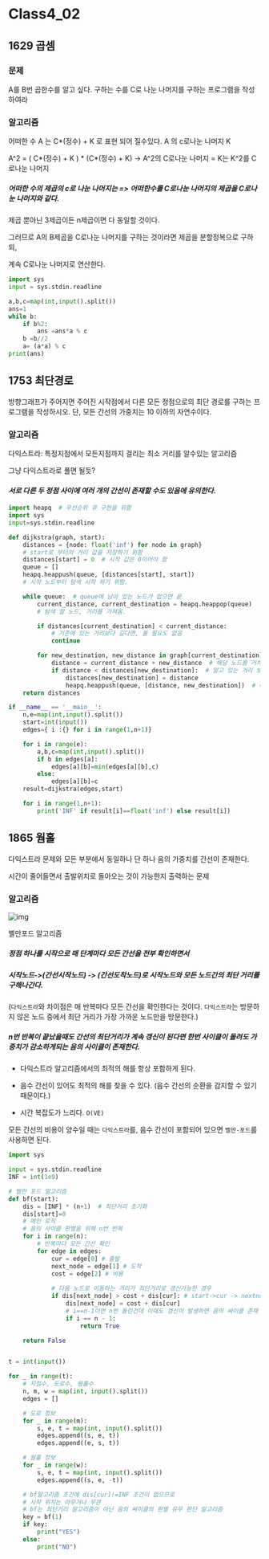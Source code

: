 # Class4_02



## 1629 곱셈

### 문제

A를 B번 곱한수를 알고 싶다. 구하는 수를 C로 나눈 나머지를 구하는 프로그램을 작성하여라





### 알고리즘

어떠한 수 A 는 C*(정수) + K 로 표현 되어 질수있다.   A 의 c로나눈 나머지 K

A^2 = ( C*(정수) + K ) *  (C*(정수) + K) -> A^2의 C로나눈 나머지 =  K는  K^2를 C로나눈 나머지

##### 어떠한 수의 제곱의 c로 나눈 나머지는 =>  어떠한수를 C로나눈 나머지의 제곱을 C로나눈 나머지와 같다. 

제곱 뿐아닌 3제곱이든 n제곱이면 다 동일할 것이다.

그러므로 A의 B제곱을 C로나눈 나머지를 구하는 것이라면  제곱을 분할정복으로 구하되,

 계속 C로나눈 나머지로 연산한다.



```python
import sys
input = sys.stdin.readline

a,b,c=map(int,input().split())
ans=1
while b:
    if b%2:
        ans =ans*a % c
    b =b//2
    a= (a*a) % c
print(ans)   
```

 

## 1753 최단경로

방향그래프가 주어지면 주어진 시작점에서 다른 모든 정점으로의 최단 경로를 구하는 프로그램을 작성하시오. 단, 모든 간선의 가중치는 10 이하의 자연수이다.



### 알고리즘

다익스트라: 특정지점에서 모든지점까지 걸리는 최소 거리를 알수있는 알고리즘

그냥 다익스트라로 풀면 될듯?



#### *서로 다른 두 정점 사이에 여러 개의 간선이 존재할 수도 있음에 유의한다.*

```python
import heapq  # 우선순위 큐 구현을 위함
import sys
input=sys.stdin.readline

def dijkstra(graph, start):
    distances = {node: float('inf') for node in graph}
    # start로 부터의 거리 값을 저장하기 위함
    distances[start] = 0  # 시작 값은 0이어야 함
    queue = []
    heapq.heappush(queue, [distances[start], start])
    # 시작 노드부터 탐색 시작 하기 위함.

    while queue:  # queue에 남아 있는 노드가 없으면 끝
        current_distance, current_destination = heapq.heappop(queue)
        # 탐색 할 노드, 거리를 가져옴.

        if distances[current_destination] < current_distance:
            # 기존에 있는 거리보다 길다면, 볼 필요도 없음
            continue

        for new_destination, new_distance in graph[current_destination].items():
            distance = current_distance + new_distance  # 해당 노드를 거쳐 갈 때 거리
            if distance < distances[new_destination]:  # 알고 있는 거리 보다 작으면 갱신
                distances[new_destination] = distance
                heapq.heappush(queue, [distance, new_destination])  # 다음 인접 거리를 계산 하기 위해 큐에 삽입
    return distances

if __name__ == '__main__':
    n,e=map(int,input().split())
    start=int(input())
    edges={ i :{} for i in range(1,n+1)}

    for i in range(e):
        a,b,c=map(int,input().split())
        if b in edges[a]:
            edges[a][b]=min(edges[a][b],c)
        else:
            edges[a][b]=c
    result=dijkstra(edges,start)

    for i in range(1,n+1):
        print('INF' if result[i]==float('inf') else result[i])


```



## 1865 웜홀

다익스트라 문제와 모든 부분에서 동일하나 단 하나 음의 가중치를 간선이 존재한다.

시간이 줄어들면서 출발위치로 돌아오는 것이 가능한지 출력하는 문제



### 알고리즘

![img](https://upload.wikimedia.org/wikipedia/commons/7/77/Bellman%E2%80%93Ford_algorithm_example.gif)



벨만포드 알고리즘



##### 정점 하나를 시작으로  매 단계마다 모든 간선을 전부 확인하면서 

##### 시작노드->(간선시작노드) -> (간선도착노드)로 시작노드와 모든 노드간의 최단 거리를 구해나간다.

(`다익스트라`와 차이점은 매 반복마다 모든 간선을 확인한다는 것이다. `다익스트라`는 방문하지 않은 노드 중에서 최단 거리가 가장 가까운 노드만을 방문한다.)

##### n번 반복이 끝났을때도 간선의 최단거리가 계속 갱신이 된다면 한번 사이클이 돌려도 가중치가 감소하게되는 음의 사이클이 존재한다.



- 다익스트라 알고리즘에서의 최적의 해를 항상 포함하게 된다.

- 음수 간선이 있어도 최적의 해를 찾을 수 있다. (음수 간선의 순환을 감지할 수 있기 때문이다.)
- 시간 복잡도가 느리다. `O(VE)`



모든 간선의 비용이 양수일 때는 `다익스트라`를, 음수 간선이 포함되어 있으면 `벨만-포드`를 사용하면 된다.



```python
import sys

input = sys.stdin.readline
INF = int(1e9)

# 벨만 포드 알고리즘 
def bf(start):
    dis = [INF] * (n+1)  # 최단거리 초기화
    dis[start]=0
    # 메인 로직
    # 음의 사이클 판별을 위해 n번 반복
    for i in range(n):
        # 반복마다 모든 간선 확인
        for edge in edges:
            cur = edge[0] # 출발
            next_node = edge[1] # 도착
            cost = edge[2] # 비용
            
            # 다음 노드로 이동하는 거리가 최단거리로 갱신가능한 경우
            if dis[next_node] > cost + dis[cur]: # start->cur -> nextnode까지 거리
                dis[next_node] = cost + dis[cur]
                # i==n-1이면 n번 돌린건데 이때도 갱신이 발생하면 음의 싸이클 존재
                if i == n - 1:
                    return True

    return False


t = int(input())

for _ in range(t):
    # 지점수, 도로수, 웜홀수
    n, m, w = map(int, input().split())
    edges = []

    # 도로 정보
    for _ in range(m):
        s, e, t = map(int, input().split())
        edges.append((s, e, t))
        edges.append((e, s, t))

    # 웜홀 정보
    for _ in range(w):
        s, e, t = map(int, input().split())
        edges.append((s, e, -t))

    # bf알고리즘 조건에 dis[cur]!=INF 조건이 없으므로
    # 시작 위치는 아무거나 무관
    # bf는 최단거리 알고리즘이 아닌 음의 싸이클의 판별 유무 판단 알고리즘
    key = bf(1)
    if key:
        print("YES")
    else:
        print("NO")
```

